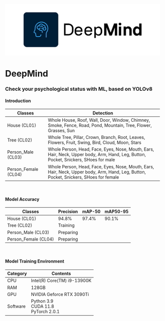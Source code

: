 ![ ](imgs/ic_deepMind_h.png)</br>
# DeepMind</br>
### Check your psychological status with ML, based on YOLOv8<br>

#### Introduction

|Classes|Detection|
|-------|---------|
|House (CL01)|Whole House, Roof, Wall, Door, Window, Chimney, Smoke, Fence, Road, Pond, Mountain, Tree, Flower, Grasses, Sun|
|Tree (CL02)|Whole Tree, Pillar, Crown, Branch, Root, Leaves, Flowers, Fruit, Swing, Bird, Cloud, Moon, Stars|
|Person_Male (CL03)|Whole Person, Head, Face, Eyes, Nose, Mouth, Ears, Hair, Neck, Upper body, Arm, Hand, Leg, Button, Pocket, Snickers, SHoes for male|
|Person_Female (CL04)|Whole Person, Head, Face, Eyes, Nose, Mouth, Ears, Hair, Neck, Upper body, Arm, Hand, Leg, Button, Pocket, Snickers, SHoes for female|


<br>

#### Model Accuracy

|Classes|Precision|mAP-50|mAP50-95|
|-------|---------|------|--------|
|House (CL01)|94.8%|97.4%|90.1%|
|Tree (CL02)|Training|
|Person_Male (CL03)|Preparing|
|Person_Female (CL04)|Preparing|

<br>

#### Model Training Environment

|Category|Contents|
|-------|---------|
|CPU|Intel(R) Core(TM) i9-13900K|
|RAM|128GB|
|GPU|NVIDIA Geforce RTX 3090Ti|
|Software|Python 3.9<br>CUDA 11.8<br>PyTorch 2.0.1<br>|
